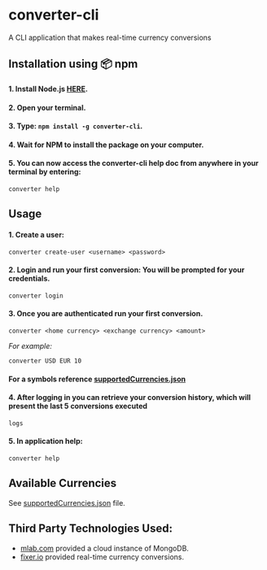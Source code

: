 # converter-cli

A CLI application that makes real-time currency conversions

## Installation using :package: npm

#### 1. Install Node.js [HERE](https://nodejs.org/en/download/).
#### 2. Open your terminal.
#### 3. Type: `npm install -g converter-cli`.
#### 4. Wait for NPM to install the package on your computer.
#### 5. You can now access the converter-cli help doc from anywhere in your terminal by entering:

```
converter help
```

## Usage

#### 1. Create a user:

```
converter create-user <username> <password>
```
#### 2. Login and run your first conversion: You will be prompted for your credentials.  

```
converter login
```
#### 3. Once you are authenticated run your first conversion.

```
converter <home currency> <exchange currency> <amount>
```
*For example:*
```
converter USD EUR 10
```

#### For a symbols reference [supportedCurrencies.json](https://github.com/mxpaspa/converter-cli-refactored/blob/master/utils/supportedCurrencies.json)

#### 4. After logging in you can retrieve your conversion history, which will present the last 5 conversions executed
```
logs
```
#### 5. In application help:
```
converter help
```


## Available Currencies

See [supportedCurrencies.json](https://github.com/mxpaspa/converter-cli-refactored/blob/master/utils/supportedCurrencies.json) file.

## Third Party Technologies Used:

- [mlab.com](https://mlab.com/welcome/) provided a cloud instance of MongoDB.
- [fixer.io](http://fixer.io/) provided real-time currency conversions.
